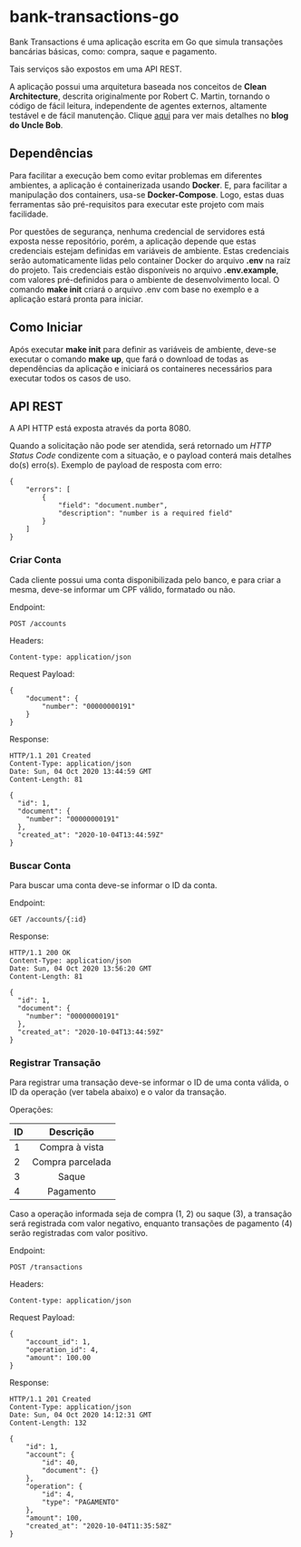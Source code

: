 # bank-transactions-go
Bank Transactions é uma aplicação escrita em Go que simula transações bancárias básicas, como: compra, saque e pagamento.

Tais serviços são expostos em uma API REST.

A aplicação possui uma arquitetura baseada nos conceitos de **Clean Architecture**, descrita originalmente por Robert C. Martin, tornando o código de fácil leitura, independente de agentes externos, altamente testável e de fácil manutenção. Clique [aqui](https://blog.cleancoder.com/uncle-bob/2012/08/13/the-clean-architecture.html) para ver mais detalhes no **blog do Uncle Bob**.

## Dependências
Para facilitar a execução bem como evitar problemas em diferentes ambientes, a aplicação é containerizada usando **Docker**. E, para facilitar a manipulação dos containers, usa-se **Docker-Compose**. Logo, estas duas ferramentas são pré-requisitos para executar este projeto com mais facilidade.

Por questões de segurança, nenhuma credencial de servidores está exposta nesse repositório, porém, a aplicação depende que estas credenciais estejam definidas em variáveis de ambiente. Estas credenciais serão automaticamente lidas pelo container Docker do arquivo **.env** na raíz do projeto. Tais credenciais estão disponíveis no  arquivo **.env.example**, com valores pré-definidos para o ambiente de desenvolvimento local. O comando **make init** criará o arquivo .env com base no exemplo e a aplicação estará pronta para iniciar.

## Como Iniciar
Após executar **make init** para definir as variáveis de ambiente, deve-se executar o comando **make up**, que fará o download de todas as dependências da aplicação e iniciará os containeres necessários para executar todos os casos de uso.  

## API REST
A API HTTP está exposta através da porta 8080.

Quando a solicitação não pode ser atendida, será retornado um *HTTP Status Code* condizente com a situação, e o payload conterá mais detalhes do(s) erro(s). Exemplo de payload de resposta com erro:
```
{
    "errors": [
        {
            "field": "document.number",
            "description": "number is a required field"
        }
    ]
}
```

### Criar Conta

Cada cliente possui uma conta disponibilizada pelo banco, e para criar a mesma, deve-se informar um CPF válido, formatado ou não.

Endpoint: 
```
POST /accounts
```
Headers:
```
Content-type: application/json
```
Request Payload:
```
{
    "document": {
        "number": "00000000191"
    }
}
```
Response:
```
HTTP/1.1 201 Created
Content-Type: application/json
Date: Sun, 04 Oct 2020 13:44:59 GMT
Content-Length: 81

{
  "id": 1,
  "document": {
    "number": "00000000191"
  },
  "created_at": "2020-10-04T13:44:59Z"
}
```

### Buscar Conta

Para buscar uma conta deve-se informar o ID da conta.

Endpoint: 
```
GET /accounts/{:id}
```
Response:
```
HTTP/1.1 200 OK
Content-Type: application/json
Date: Sun, 04 Oct 2020 13:56:20 GMT
Content-Length: 81

{
  "id": 1,
  "document": {
    "number": "00000000191"
  },
  "created_at": "2020-10-04T13:44:59Z"
}
```

### Registrar Transação

Para registrar uma transação deve-se informar o ID de uma conta válida, o ID da operação (ver tabela abaixo) e o valor da transação.

Operações:

|ID|Descrição|
| ------------- |:-------------:|
|1|Compra à vista|
|2|Compra parcelada|
|3|Saque|
|4|Pagamento|

Caso a operação informada seja de compra (1, 2) ou saque (3), a transação será registrada com valor negativo, enquanto transações de pagamento (4) serão registradas com valor positivo.

Endpoint: 
```
POST /transactions
```
Headers:
```
Content-type: application/json
```
Request Payload:
```
{
    "account_id": 1,
    "operation_id": 4,
    "amount": 100.00
}
```
Response:
```
HTTP/1.1 201 Created
Content-Type: application/json
Date: Sun, 04 Oct 2020 14:12:31 GMT
Content-Length: 132

{
    "id": 1,
    "account": {
        "id": 40,
        "document": {}
    },
    "operation": {
        "id": 4,
        "type": "PAGAMENTO"
    },
    "amount": 100,
    "created_at": "2020-10-04T11:35:58Z"
}
```
